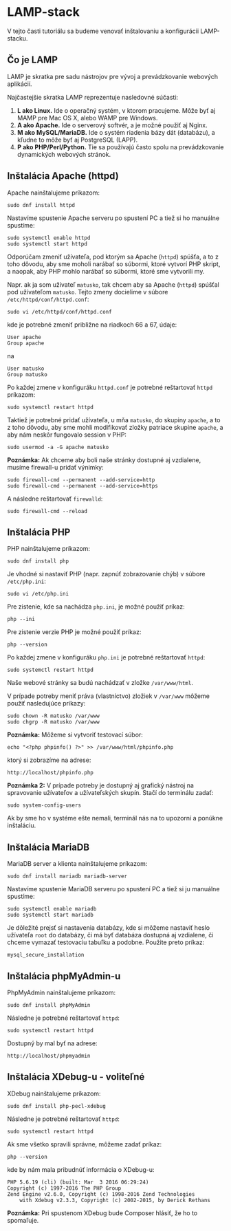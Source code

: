 # LAMP-stack

V tejto časti tutoriálu sa budeme venovať inštalovaniu a konfigurácii LAMP-stacku.

## Čo je LAMP

LAMP je skratka pre sadu nástrojov pre vývoj a prevádzkovanie webových aplikácií.

Najčastejšie skratka LAMP reprezentuje nasledovné súčasti:

1. **L ako Linux.** Ide o operačný systém, v ktorom pracujeme. Môže byť aj MAMP pre Mac OS X, alebo WAMP pre Windows.
2. **A ako Apache.** Ide o serverový softvér, a je možné použiť aj Nginx.
3. **M ako MySQL/MariaDB.** Ide o systém riadenia bázy dát (databázu), a kľudne to môže byť aj PostgreSQL (LAPP).
4. **P ako PHP/Perl/Python.** Tie sa používajú často spolu na prevádzkovanie dynamických webových stránok.

## Inštalácia Apache (httpd)

Apache nainštalujeme príkazom:

```
sudo dnf install httpd
```

Nastavíme spustenie Apache serveru po spustení PC a tiež si ho manuálne spustíme:

```
sudo systemctl enable httpd
sudo systemctl start httpd
```

Odporúčam zmeniť užívateľa, pod ktorým sa Apache (`httpd`) spúšťa, a to z toho dôvodu,
aby sme moholi narábať so súbormi, ktoré vytvorí PHP skript, a naopak, aby PHP mohlo
narábať so súbormi, ktoré sme vytvorili my.

Napr. ak ja som užívateľ `matusko`, tak chcem aby sa Apache (`httpd`) spúšťal pod užívateľom `matusko`.
Tejto zmeny docielime v súbore `/etc/httpd/conf/httpd.conf`:

```
sudo vi /etc/httpd/conf/httpd.conf
```

kde je potrebné zmeniť približne na riadkoch 66 a 67, údaje:

```
User apache
Group apache
```

na

```
User matusko
Group matusko
```

Po každej zmene v konfiguráku `httpd.conf` je potrebné reštartovať `httpd` príkazom:

```
sudo systemctl restart httpd
```

Taktiež je potrebné pridať užívateľa, u mňa `matusko`, do skupiny `apache`,
a to z toho dôvodu, aby sme mohli modifikovať zložky patriace skupine `apache`,
a aby nám neskôr fungovalo session v PHP:

```
sudo usermod -a -G apache matusko
```

**Poznámka:** Ak chceme aby boli naše stránky dostupné aj vzdialene, musíme firewall-u pridať výnimky:

```
sudo firewall-cmd --permanent --add-service=http
sudo firewall-cmd --permanent --add-service=https
```

A následne reštartovať `firewalld`:

```
sudo firewall-cmd --reload
```

## Inštalácia PHP

PHP nainštalujeme príkazom:

```
sudo dnf install php
```

Je vhodné si nastaviť PHP (napr. zapnúť zobrazovanie chýb) v súbore `/etc/php.ini`:

```
sudo vi /etc/php.ini
```

Pre zistenie, kde sa nachádza `php.ini`, je možné použiť príkaz:

```
php --ini
```

Pre zistenie verzie PHP je možné použiť príkaz:

```
php --version
```

Po každej zmene v konfiguráku `php.ini` je potrebné reštartovať `httpd`:

```
sudo systemctl restart httpd
```

Naše webové stránky sa budú nachádzať v zložke `/var/www/html`.

V prípade potreby meniť práva (vlastníctvo) zložiek v `/var/www` môžeme použiť nasledujúce príkazy:

```
sudo chown -R matusko /var/www
sudo chgrp -R matusko /var/www
```

**Poznámka:** Môžeme si vytvoriť testovací súbor:

```
echo "<?php phpinfo() ?>" >> /var/www/html/phpinfo.php
```

ktorý si zobrazíme na adrese:

```
http://localhost/phpinfo.php
```

**Poznámka 2:** V prípade potreby je dostupný aj grafický nástroj na spravovanie
užívateľov a užívateľských skupín. Stačí do terminálu zadať:

```
sudo system-config-users
```

Ak by sme ho v systéme ešte nemali, terminál nás na to upozorní a ponúkne inštaláciu.

## Inštalácia MariaDB

MariaDB server a klienta nainštalujeme príkazom:

```
sudo dnf install mariadb mariadb-server
```

Nastavíme spustenie MariaDB serveru po spustení PC a tiež si ju manuálne spustíme:

```
sudo systemctl enable mariadb
sudo systemctl start mariadb
```

Je dôležité prejsť si nastavenia databázy, kde si môžeme nastaviť heslo užívateľa `root` do databázy,
či má byť databáza dostupná aj vzdialene, či chceme vymazať testovaciu tabuľku a podobne. Použite preto príkaz:

```
mysql_secure_installation
```

## Inštalácia phpMyAdmin-u

PhpMyAdmin nainštalujeme príkazom:

```
sudo dnf install phpMyAdmin
```

Následne je potrebné reštartovať `httpd`:

```
sudo systemctl restart httpd
```

Dostupný by mal byť na adrese:

```
http://localhost/phpmyadmin
```

## Inštalácia XDebug-u - voliteľné

XDebug nainštalujeme príkazom:

```
sudo dnf install php-pecl-xdebug
```

Následne je potrebné reštartovať `httpd`:

```
sudo systemctl restart httpd
```

Ak sme všetko spravili správne, môžeme zadať príkaz:

```
php --version
```

kde by nám mala pribudnúť informácia o XDebug-u:

```
PHP 5.6.19 (cli) (built: Mar  3 2016 06:29:24)
Copyright (c) 1997-2016 The PHP Group
Zend Engine v2.6.0, Copyright (c) 1998-2016 Zend Technologies
    with Xdebug v2.3.3, Copyright (c) 2002-2015, by Derick Rethans
```

**Poznámka:** Pri spustenom XDebug bude Composer hlásiť, že ho to spomaľuje.

